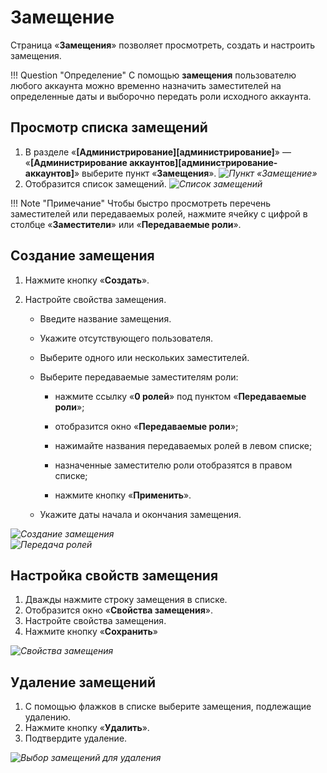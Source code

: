 # Замещение

Страница «**Замещения**» позволяет просмотреть, создать и настроить замещения.

!!! Question "Определение"
    С помощью **замещения** пользователю любого аккаунта можно временно назначить заместителей на определенные даты и выборочно передать роли исходного аккаунта.

## Просмотр списка замещений

1. В разделе «**[Администрирование][администрирование]**» — «**[Администрирование аккаунтов][администрирование-аккаунтов]**» выберите пункт «**Замещения**».
*![Пункт «Замещение»](substitutions_button.png)*
2. Отобразится список замещений.
*![Список замещений](substitutions.png)*

!!! Note "Примечание"
    Чтобы быстро просмотреть перечень заместителей или передаваемых ролей, нажмите ячейку с цифрой в столбце «**Заместители**» или «**Передаваемые роли**».

## Создание замещения

1. Нажмите кнопку «**Создать**».
2. Настройте свойства замещения.

    - Введите название замещения.
    - Укажите отсутствующего пользователя.
    - Выберите одного или нескольких заместителей.
    - Выберите передаваемые заместителям роли:

        - нажмите ссылку «**0 ролей**» под пунктом «**Передаваемые роли**»;
        - отобразится окно «**Передаваемые роли**»;
        - нажимайте названия передаваемых ролей в левом списке;
        - назначенные заместителю роли отобразятся в правом списке;

        - нажмите кнопку «**Применить**».

    - Укажите даты начала и окончания замещения.

*![Создание замещения](substitution_create.png)*
</br>
*![Передача ролей](substitution_assigned_roles.png)*

## Настройка свойств замещения

1. Дважды нажмите строку замещения в списке.
2. Отобразится окно «**Свойства замещения**».
3. Настройте свойства замещения.
4. Нажмите кнопку «**Сохранить**»

*![Свойства замещения](substitution_properties.png)*

## Удаление замещений

1. С помощью флажков в списке выберите замещения, подлежащие удалению.
2. Нажмите кнопку «**Удалить**».
3. Подтвердите удаление.

*![Выбор замещений для удаления](substitution_delete.png)*
